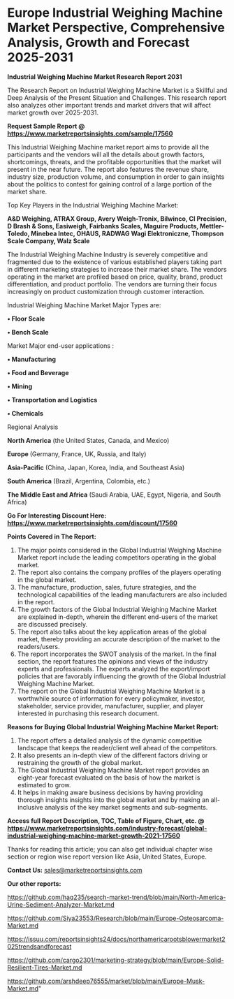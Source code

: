 # Europe Industrial Weighing Machine Market Perspective, Comprehensive Analysis, Growth and Forecast 2025-2031

<strong>Industrial Weighing Machine Market Research Report 2031</strong>

The Research Report on Industrial Weighing Machine Market is a Skillful and Deep Analysis of the Present Situation and Challenges. This research report also analyzes other important trends and market drivers that will affect market growth over 2025-2031.

<strong>Request Sample Report @ <a href=https://www.marketreportsinsights.com/sample/17560>https://www.marketreportsinsights.com/sample/17560</a></strong>

This Industrial Weighing Machine market report aims to provide all the participants and the vendors will all the details about growth factors, shortcomings, threats, and the profitable opportunities that the market will present in the near future. The report also features the revenue share, industry size, production volume, and consumption in order to gain insights about the politics to contest for gaining control of a large portion of the market share.

Top Key Players in the Industrial Weighing Machine Market:

<strong>A&D Weighing, ATRAX Group, Avery Weigh-Tronix, Bilwinco, CI Precision, D Brash & Sons, Easiweigh, Fairbanks Scales, Maguire Products, Mettler-Toledo, Minebea Intec, OHAUS, RADWAG Wagi Elektroniczne, Thompson Scale Company, Walz Scale</strong>

The Industrial Weighing Machine Industry is severely competitive and fragmented due to the existence of various established players taking part in different marketing strategies to increase their market share. The vendors operating in the market are profiled based on price, quality, brand, product differentiation, and product portfolio. The vendors are turning their focus increasingly on product customization through customer interaction.

Industrial Weighing Machine Market Major Types are:

<strong>• Floor Scale

• Bench Scale</strong>

Market Major end-user applications :

<strong>• Manufacturing

• Food and Beverage

• Mining

• Transportation and Logistics

• Chemicals</strong>

Regional Analysis

</u><strong><b>North America</b></strong> (the United States, Canada, and Mexico)

<strong><b>Europe </b></strong>(Germany, France, UK, Russia, and Italy)

<strong><b>Asia-Pacific</b></strong> (China, Japan, Korea, India, and Southeast Asia)

<strong><b>South America</b></strong> (Brazil, Argentina, Colombia, etc.)

<strong><b>The Middle East and Africa</b></strong> (Saudi Arabia, UAE, Egypt, Nigeria, and South Africa)

<strong>Go For Interesting Discount Here: <a href=https://www.marketreportsinsights.com/discount/17560>https://www.marketreportsinsights.com/discount/17560</a></strong>

<strong>Points Covered in The Report:</strong>
<ol>
  <li>The major points considered in the Global Industrial Weighing Machine Market report include the leading competitors operating in the global market.</li>
  <li>The report also contains the company profiles of the players operating in the global market.</li>
  <li>The manufacture, production, sales, future strategies, and the technological capabilities of the leading manufacturers are also included in the report.</li>
  <li>The growth factors of the Global Industrial Weighing Machine Market are explained in-depth, wherein the different end-users of the market are discussed precisely.</li>
  <li>The report also talks about the key application areas of the global market, thereby providing an accurate description of the market to the readers/users.</li>
  <li>The report incorporates the SWOT analysis of the market. In the final section, the report features the opinions and views of the industry experts and professionals. The experts analyzed the export/import policies that are favorably influencing the growth of the Global Industrial Weighing Machine Market.</li>
  <li>The report on the Global Industrial Weighing Machine Market is a worthwhile source of information for every policymaker, investor, stakeholder, service provider, manufacturer, supplier, and player interested in purchasing this research document.</li>
</ol>
<strong>Reasons for Buying Global Industrial Weighing Machine Market Report:</strong>

<ol>
  <li>The report offers a detailed analysis of the dynamic competitive landscape that keeps the reader/client well ahead of the competitors.</li>
  <li>It also presents an in-depth view of the different factors driving or restraining the growth of the global market.</li>
  <li>The Global Industrial Weighing Machine Market report provides an eight-year forecast evaluated on the basis of how the market is estimated to grow.</li>
  <li>It helps in making aware business decisions by having providing thorough insights insights into the global market and by making an all-inclusive analysis of the key market segments and sub-segments.</li>
</ol>
<strong>Access full Report Description, TOC, Table of Figure, Chart, etc. @ <a href=https://www.marketreportsinsights.com/industry-forecast/global-industrial-weighing-machine-market-growth-2021-17560>https://www.marketreportsinsights.com/industry-forecast/global-industrial-weighing-machine-market-growth-2021-17560</a></strong>


Thanks for reading this article; you can also get individual chapter wise section or region wise report version like Asia, United States, Europe.

<strong>Contact Us:</strong>
sales@marketreportsinsights.com

<strong>Our other reports:</strong>

<a href=https://github.com/haq235/search-market-trend/blob/main/North-America-Urine-Sediment-Analyzer-Market.md>https://github.com/haq235/search-market-trend/blob/main/North-America-Urine-Sediment-Analyzer-Market.md</a>

<a href=https://github.com/Siya23553/Research/blob/main/Europe-Osteosarcoma-Market.md>https://github.com/Siya23553/Research/blob/main/Europe-Osteosarcoma-Market.md</a>

<a href=https://issuu.com/reportsinsights24/docs/northamericarootsblowermarket2025trendsandforecast>https://issuu.com/reportsinsights24/docs/northamericarootsblowermarket2025trendsandforecast</a>

<a href=https://github.com/cargo2301/marketing-strategy/blob/main/Europe-Solid-Resilient-Tires-Market.md>https://github.com/cargo2301/marketing-strategy/blob/main/Europe-Solid-Resilient-Tires-Market.md</a>

<a href=https://github.com/arshdeep76555/market/blob/main/Europe-Musk-Market.md>https://github.com/arshdeep76555/market/blob/main/Europe-Musk-Market.md</a>"
